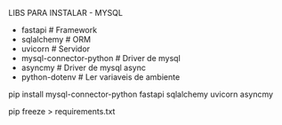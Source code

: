 LIBS PARA INSTALAR - MYSQL

- fastapi                 # Framework
- sqlalchemy              # ORM
- uvicorn                 # Servidor
- mysql-connector-python  # Driver de mysql
- asyncmy                 # Driver de mysql async
- python-dotenv           # Ler variaveis de ambiente

pip install mysql-connector-python fastapi sqlalchemy uvicorn asyncmy

pip freeze > requirements.txt
